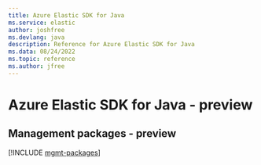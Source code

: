 ```yaml
---
title: Azure Elastic SDK for Java
ms.service: elastic
author: joshfree
ms.devlang: java
description: Reference for Azure Elastic SDK for Java
ms.data: 08/24/2022
ms.topic: reference
ms.author: jfree
---
```

# Azure Elastic SDK for Java - preview

## Management packages - preview
[!INCLUDE [mgmt-packages](elastic-mgmt-index.md)]